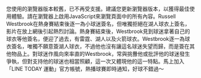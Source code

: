 您使用的瀏覽器版本較舊，已不再受支援。建議您更新瀏覽器版本，以獲得最佳使用體驗。請在瀏覽器上啟用JavaScript來瀏覽頁面中的所有內容。Russell Westbrook在熱身賽結束後逐一為小球迷簽名，但唯獨拒絕在湖人球衣上簽名，影片在放上網後引起熱烈討論。熱身賽結束後，Westbrook見到球迷拿著自己的球衣等他簽名，便迎了過去，有雷霆、湖人以及火箭球衣。Westbrook逐一為球衣簽名，唯獨不願意簽湖人球衣，不過他也沒有讓這名球迷失望而歸，而是簽在其他物品上。對球迷作風向來率直的Westbrook，常與挑釁他或批評他的球迷發生爭執，但對支持他的球迷也相當照顧，這一次又體現他的這一特點。馬上加入「LINE TODAY 運動」官方帳號，熱播球賽即時通知，好球不錯過～
